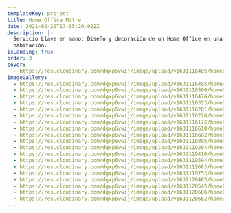 ```yaml
---
templateKey: project
title: Home Office Mitre
date: 2021-02-20T17:05:20.922Z
description: |-
  Servicio Llave en mano: Diseño y decoración de un Home Office en una vieja
  habitación.
isLanding: true
order: 3
cover:
  - https://res.cloudinary.com/dgxp6vwij/image/upload/v1631116405/homeOfficeMitre/homeOffice-5_eeorne.jpg
imageGallery:
  - https://res.cloudinary.com/dgxp6vwij/image/upload/v1631116405/homeOfficeMitre/homeOffice-5_eeorne.jpg
  - https://res.cloudinary.com/dgxp6vwij/image/upload/v1631116560/homeOfficeMitre/homeOffice-7_vdacw7.jpg
  - https://res.cloudinary.com/dgxp6vwij/image/upload/v1631116476/homeOfficeMitre/homeOffice-6_wwkvok.jpg
  - https://res.cloudinary.com/dgxp6vwij/image/upload/v1631116353/homeOfficeMitre/homeOffice-4_xg6wpw.jpg
  - https://res.cloudinary.com/dgxp6vwij/image/upload/v1631116281/homeOfficeMitre/homeOffice-3_acvpou.jpg
  - https://res.cloudinary.com/dgxp6vwij/image/upload/v1631116226/homeOfficeMitre/homeOffice-2_oaxtce.jpg
  - https://res.cloudinary.com/dgxp6vwij/image/upload/v1631116172/homeOfficeMitre/homeOffice-1_bfrrgu.jpg
  - https://res.cloudinary.com/dgxp6vwij/image/upload/v1631116610/homeOfficeMitre/homeOffice-8_bofkhb.jpg
  - https://res.cloudinary.com/dgxp6vwij/image/upload/v1631116682/homeOfficeMitre/homeOffice-9_lxjsfx.jpg
  - https://res.cloudinary.com/dgxp6vwij/image/upload/v1631116805/homeOfficeMitre/homeOffice-10_eny5sx.jpg
  - https://res.cloudinary.com/dgxp6vwij/image/upload/v1631119204/homeOfficeMitre/homeOffice-11_ryohqb.jpg
  - https://res.cloudinary.com/dgxp6vwij/image/upload/v1631119410/homeOfficeMitre/homeOffice-12_ifp7yr.jpg
  - https://res.cloudinary.com/dgxp6vwij/image/upload/v1631119594/homeOfficeMitre/homeOffice-13_qe8tk7.jpg
  - https://res.cloudinary.com/dgxp6vwij/image/upload/v1631119683/homeOfficeMitre/homeOffice-14_bfxfd8.jpg
  - https://res.cloudinary.com/dgxp6vwij/image/upload/v1631119753/homeOfficeMitre/homeOffice-15_fzeweq.jpg
  - https://res.cloudinary.com/dgxp6vwij/image/upload/v1631120485/homeOfficeMitre/homeOffice-16_nhuvpi.jpg
  - https://res.cloudinary.com/dgxp6vwij/image/upload/v1631120545/homeOfficeMitre/homeOffice-17_l8htks.jpg
  - https://res.cloudinary.com/dgxp6vwij/image/upload/v1631120606/homeOfficeMitre/homeOffice-18_sx3zbc.jpg
  - https://res.cloudinary.com/dgxp6vwij/image/upload/v1631120662/homeOfficeMitre/homeOffice-19_lrzw0a.jpg
---
```


